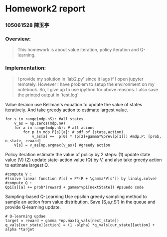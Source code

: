 # Homework2 report

### 105061528 陳玉亭


### Overview:
>This homework is about value iteration, policy iteration and Q-learning.

### Implementation:
>I provide my solution in 'lab2.py' since it lags if I open jupyter remotely. However I have problem to setup the environment on my notebook. So, I give up to use ipython for above reasons. I also save the printed output in 'test.log' 

Value iteraion use Bellman's equation to update the value of states iteratively. And take greedy action to estimate largest value. </br>
	
	
	for s in range(mdp.nS): #all states
        v_as = np.zeros(mdp.nA) 
        for a in range(mdp.nA): # all acions 
            for p in mdp.P[s][a]: # pdf of (state,action)
                v_as[a] +=  p[0] * (p[2]+gamma*Vprev[p[1]]) #mdp.P: [prob, n_state, reward]
        V[s] = v_as[np.argmax(v_as)] #greedy action
        

	

Policy iteration estimate the value of policy by 2 steps: (1) update state value (V) (2) update state-action value (Q) by V, and also take greedy action to estimate largest Q. </br>
	
	#compute V :
	#(solve linear function V[s] = P*(R + \gamma*V[s']) by linalg.solve)		
	#compute Q :
	Qpi[s][a] += prob*(reward + gamma*vpi[nextState]) #psuedo code

Sampling-based Q-Learning
Use epsilon greedy sampling method to sample an action from value distribution. Save {S,a,r,S'} in the queue and provide Q-learning update.     

	# Q-learning updae 
	target = reward + gamma *np.max(q_vals[next_state])
    q_vals[cur_state][action] = (1 -alpha) *q_vals[cur_state][action] + alpha *target
